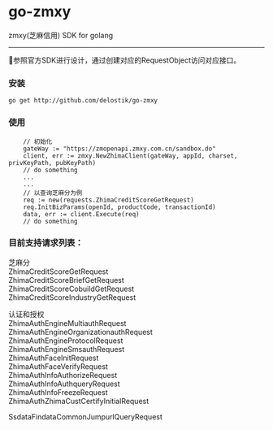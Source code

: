 # go-zmxy
zmxy(芝麻信用) SDK for golang

---
参照官方SDK进行设计，通过创建对应的RequestObject访问对应接口。

### 安装
```
go get http://github.com/delostik/go-zmxy
```

### 使用
```
    // 初始化
    gateWay := "https://zmopenapi.zmxy.com.cn/sandbox.do"
    client, err := zmxy.NewZhimaClient(gateWay, appId, charset, privKeyPath, pubKeyPath)
    // do something
    ...
    ...
    // 以查询芝麻分为例
    req := new(requests.ZhimaCreditScoreGetRequest)
    req.InitBizParams(openId, productCode, transactionId)
    data, err := client.Execute(req)
    // do something
```


### 目前支持请求列表：
芝麻分  
ZhimaCreditScoreGetRequest  
ZhimaCreditScoreBriefGetRequest  
ZhimaCreditScoreCobuildGetRequest  
ZhimaCreditScoreIndustryGetRequest  
  
认证和授权  
ZhimaAuthEngineMultiauthRequest  
ZhimaAuthEngineOrganizationauthRequest  
ZhimaAuthEngineProtocolRequest  
ZhimaAuthEngineSmsauthRequest  
ZhimaAuthFaceInitRequest  
ZhimaAuthFaceVerifyRequest  
ZhimaAuthInfoAuthorizeRequest  
ZhimaAuthInfoAuthqueryRequest  
ZhimaAuthInfoFreezeRequest  
ZhimaAuthZhimaCustCertifyInitialRequest  
  
SsdataFindataCommonJumpurlQueryRequest  
